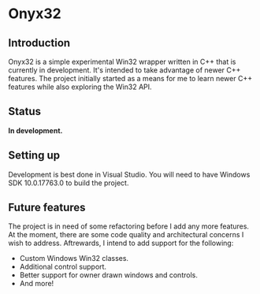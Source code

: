 # Onyx32

## Introduction

Onyx32 is a simple experimental Win32 wrapper written in C++ that is currently in development. It's intended to take advantage of newer C++ features. The project initially started as a means for me to learn newer C++ features while also exploring the Win32 API.

## Status

__In development.__

## Setting up

Development is best done in Visual Studio. You will need to have Windows SDK 10.0.17763.0 to build the project.

## Future features

The project is in need of some refactoring before I add any more features. At the moment, there are some code quality and architectural concerns I wish to address. Aftrewards, I intend to add support for the following:

* Custom Windows Win32 classes.
* Additional control support.
* Better support for owner drawn windows and controls.
* And more!
